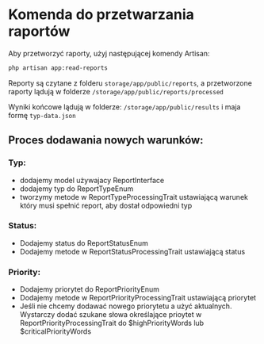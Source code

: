 # Komenda do przetwarzania raportów

Aby przetworzyć raporty, użyj następującej komendy Artisan:

```bash
php artisan app:read-reports
```

Reporty są czytane z folderu ```storage/app/public/reports```, a przetworzone
raporty lądują w folderze ```/storage/app/public/reports/processed```

Wyniki końcowe lądują w folderze: ```/storage/app/public/results``` i maja formę ``` typ-data.json ```

## Proces dodawania nowych warunków:

### Typ:
- dodajemy model używajacy ReportInterface
- dodajemy typ do ReportTypeEnum
- tworzymy metode w ReportTypeProcessingTrait ustawiającą warunek który musi spełnić report, aby dostał odpowiedni typ

### Status:
- Dodajemy status do ReportStatusEnum
- Dodajemy metode w ReportStatusProcessingTrait ustawiającą status

### Priority:
- Dodajemy priorytet do ReportPriorityEnum
- Dodajemy metode w ReportPriorityProcessingTrait ustawiającą priorytet
- Jeśli nie chcemy dodawać nowego priorytetu a użyć aktualnych. Wystarczy dodać szukane słowa określające prioytet w ReportPriorityProcessingTrait do $highPriorityWords lub $criticalPriorityWords


